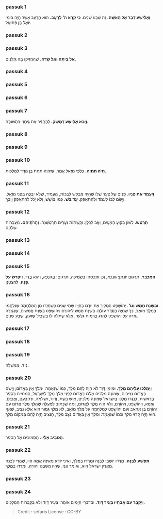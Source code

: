 
### passuk 1
<b>וֶאֱלִישָׁע דִּבֶּר אֶל הָאִשָּׁה.</b> זֶה שֶׁבַע שָׁנִים.
<b>כִּי קָרָא ה' לָרָעָב.</b> הוּא הָרָעָב אֲשֶׁר הָיָה בִּימֵי יוֹאֵל בֶּן פְּתוּאֵל.

### passuk 2

### passuk 3
<b>אֶל בֵּיתָהּ וְאֶל שָׂדָה.</b> שֶׁהֶחֱזִיקוּ בָהּ גַּזְלָנִים.

### passuk 4

### passuk 5

### passuk 6

### passuk 7
<b>וַיָּבֹא אֱלִישָׁע דַּמֶּשֶׂק.</b> לְהַחֲזִיר אֶת גֵּיחֲזִי בִּתְשׁוּבָה.

### passuk 8

### passuk 9

### passuk 10
<b>חָיֹה תִחְיֶה.</b> כְּלַפֵּי חֲזָאֵל אָמַר, שֶׁיִּחְיֶה תַּחַת בֶּן הֲדָד לַמַּלְכוּת.

### passuk 11
<b>וַיַּעֲמֵד אֶת פָּנָיו.</b> פָּנִים שֶל צַעַר שֶׁלּוֹ שֶׁהָיָה מְבַקֵּשׁ לִבְכּוֹת, הֶעֱמִיד, שֶׁלֹּא יִבְכֶּה בִּפְנֵי חֲזָאֵל, וַיָּשֶׂם לִבּוֹ לַעֲמֹד וּלְהִתְאַפֵּק.
<b>עַד בּשׁ.</b> כְּמוֹ בּוֹשֵׁשׁ, וְלֹא יָכֹל לְהִתְאַפֵּק וַיֵּבְךְּ.

### passuk 12
<b>תְּרַטֵּשׁ.</b> לְשׁוֹן בִּקּוּעַ הַמֵּעַיִם, וְאָב לְכֻלָּן: וּקְשָׁתוֹת נְעָרִים תְּרַטַּשְׁנָה.
<b>וְהָרֹתֵיהֶם.</b> מְעֻבָּרוֹת שֶׁלָּהֶם.

### passuk 13

### passuk 14

### passuk 15
<b>הַמַּכְבֵּר.</b> תַּרְגּוּם יוֹנָתָן: גּוּנְכָא, וְכֵן וַתְּכַסֵּהוּ בַּשְּׂמִיכָה, תַּרְגּוּם: בְּגוּנְכָא, וְהוּא בֶּגֶד.
<b>וַיִּפְרֹשׂ עַל פָּנָיו.</b> לְהִצְטַנֵּן.

### passuk 16
<b>וּבִשְׁנַת חָמֵשׁ וְגוֹ'.</b> יְהוֹשָׁפָט הִמְלִיךְ אֶת יוֹרָם בְּחַיָּיו שְׁתֵּי שָׁנִים כְּשֶׁחָזְרוּ מִן הַמִּלְחָמָה שֶׁנִּלְחֲמוּ בְּמֶלֶךְ מוֹאָב, כָּךְ שְׁנוּיָה בְּסֵדֶר עוֹלָם. בִּשְׁנַת חָמֵשׁ לִיהוֹרָם וִיהוֹשָׁפָט בִּשְׁנַת חֲמִשִּׁים, שֶׁנִּגְזְרָה גְּזֵרָה עַל יְהוֹשָׁפָט לֵהָרֵג בְּרָמוֹת גִּלְעָד, אֶלָּא שֶׁתָּלָה לוֹ בִּשְׁבִיל שֶׁזָּעַק, שֶׁבַע שָׁנִים.

### passuk 17

### passuk 18

### passuk 19
<b>נִיר.</b> מֶמְשָׁלָה.

### passuk 20
<b>וַיַּמְלִכוּ עֲלֵיהֶם מֶלֶךְ.</b> וּמִימֵי דָּוִד לֹא הָיָה לָהֶם מֶלֶךְ, כְּמוֹ שֶׁנֶּאֱמַר: וּמֶלֶךְ אֵין בֶּאֱדוֹם; וַיָּשֶׂם בֶּאֱדוֹם נְצִיבִים, שְׁמוֹנָה מְלָכִים מָלְכוּ בֶּאֱדוֹם לִפְנֵי מְלֹךְ מֶלֶךְ לְיִשְׂרָאֵל, הַמְנוּיִים בְּסֵפֶר בְּרֵאשִׁית, כְּנֶגְדּוֹ מָלְכוּ בְּיִשְׂרָאֵל שְׁמוֹנָה מְלָכִים, אִישׁ בּשֶׁת, וְדָוִד, וּשְׁלֹמֹה, וּרְחַבְעָם, וַאֲבִיָּם, וְאָסָא, וִיהוֹשָׁפָט, וִיהוֹרָם, וְלֹא הָיָה מֶלֶךְ לֶאֱדוֹם, וּמַה שֶּׁכָּתוּב לְמַעְלָה שֶׁהָלַךְ מֶלֶךְ אֱדוֹם עִם יְהוֹרָם בֶּן אַחְאָב וְעִם יְהוֹשָׁפָט לְמִלְחָמָה עַל מֶלֶךְ מוֹאָב, לֹא מֶלֶךְ גָּמוּר הוּא אֶלָּא נָצִיב, שֶׁאַף הוּא הָיָה קָרוּי מֶלֶךְ וּכְמוֹ שֶׁנֶּאֱמַר: וּמֶלֶךְ אֵין בֶּאֱדוֹם נִצָּב מֶלֶךְ, הַנְּצִיב הָיָה לָהֶם בִּמְקוֹם מֶלֶךְ.

### passuk 21
<b>הַסֹּבֵיב אֵלָיו.</b> הַסְּמוּכִים אֶל הַסְּפָר.

### passuk 22
<b>תִּפְשַׁע לִבְנָה.</b> מָרְדוּ יוֹשְׁבֵי לִבְנָה וּמָרְדוּ בַמֶּלֶךְ, וְאֵינִי יוֹדֵעַ מֵאֵיזֶה אֻמָּה הָיוּ, שֶׁהֲרֵי לִבְנָה מֵאֶרֶץ יִשְׂרָאֵל הִיא, וְאוֹמֵר אֲנִי, שֶׁהָיוּ מִשֵּׁבֶט יְהוּדָה, וּמָרְדוּ בַמֶּלֶךְ.

### passuk 23

### passuk 24
<b>וַיִּקָּבֵר עִם אֲבֹתָיו בְּעִיר דָּוִד.</b> וּבְדִבְרֵי הַיָּמִים אוֹמֵר: בְּעִיר דָּוִד וְלֹא בְּקִבְרוֹת הַמְּלָכִים.

>Credit : sefaris
>License : CC-BY